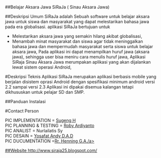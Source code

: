 ##Belajar Aksara Jawa
SiRaJa ( Sinau Aksara Jawa)

##Deskripsi Umum
SiRaJa adalah Sebuah software untuk belajar aksara jawa untuk siswa dan masyarakat yang dapat melestarikan bahasa jawa pada era globalisasi.
aplikasi SiRaJa bertujuan untuk 
- Melestarikan aksara jawa yang semakin hilang akibat globalisasi,
- Menambah minat masyarakat dan siswa agar tidak meninggalkan bahasa jawa dan mempermudah masyarakat serta siswa untuk belajar aksara jawa,
Pada aplikasi ini dapat menampilkan huruf jawa (aksara jawa), sehingga user bisa meniru cara menulis huruf jawa,
Aplikasi SiRaja Sinau Aksara Jawa merumpakan aplikasi yang akan dijalankan lewat sistem operasi Android,


#Deskripsi Teknis
Aplikasi SiRaJa merupakan aplikasi berbasis mobile yang berjalan disistem oprasi Android dengan spesifikasi minimum android versi 2.2 sampai versi 2.3
Aplikasi ini dipakai disemua kalangan tetapi dikhususkan untuk pelajar SD dan SMP.


##Panduan Instalasi


#Contact Person

PIC IMPLEMENTATION	= <a href ="https://github.com/gengsu">Sugeng H</a><br/>
PIC PLANNING & TESTING	= <a href ="https://github.com/Kangoby">Roby Ardiyanto</a><br/>
PIC ANALIST		= <a herf="https://github.com/nl-syarifah">Nurlailatis Sy</a><br/>
PIC DESAIN		= <a href ="https://github.com/nduz">Yosafat Andy D.A.D</a><br/>
PIC DUCUMENTATION	=<a href ="https://github.com/InEr">Rr. Henning G.A./a>

##Website
http://www.siraja25.blogspot.com/

